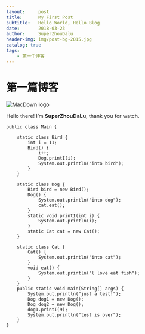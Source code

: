 ```yaml
---
layout:     post
title:      My First Post
subtitle:   Hello World, Hello Blog
date:       2018-03-23
author:     SuperZhouDalu
header-img: img/post-bg-2015.jpg
catalog: true
tags:                              
    - 第一个博客
---
```

# 第一篇博客

![MacDown logo](https://ws3.sinaimg.cn/large/006tKfTcly1fpm1trrqppj30b40gi0t2.jpg)

Hello there! I’m **SuperZhouDaLu**, thank you for watch.

```
public class Main {
 
    static class Bird {
        int i = 11;
        Bird() {
            i++;
            Dog.printI(i);
            System.out.println("into bird");
        }
    }
    
    static class Dog {
        Bird bird = new Bird();
        Dog() {
            System.out.println("into dog");
            cat.eat();
        }
        static void printI(int i) {
            System.out.println(i);
        }
        static Cat cat = new Cat();
    }

    static class Cat {
        Cat() {
            System.out.println("into cat");
        }
        void eat() {
            System.out.println("l love eat fish");
        }
    }
    public static void main(String[] args) {
        System.out.println("just a test!");
        Dog dog1 = new Dog();
        Dog dog2 = new Dog();
        dog1.printI(9);
        System.out.println("test is over");
    }
} 
```
